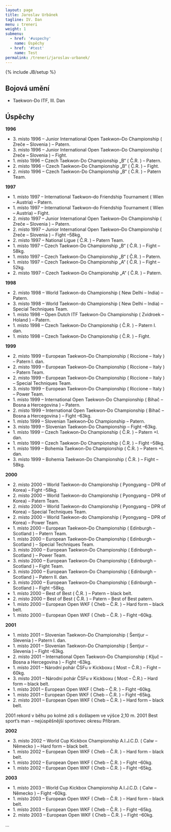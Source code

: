 ```yaml
---
layout: page
title: Jaroslav Urbánek
tagline: IV. Dan
menu : treneri
weight: 1
submenu:
  - href: '#uspechy'
    name: Úspěchy
  - href: '#test'
    name: Test
permalink: /treneri/jaroslav-urbanek/
---
```

{% include JB/setup %}

## Bojová umění

- Taekwon-Do ITF, III. Dan

## Úspěchy

**1996**

- 3\. místo 1996 – Junior International Open Taekwon–Do Championship ( Zreče – Slovenia ) – Patern.
- 3\. místo 1996 – Junior International Open Taekwon–Do Championship ( Zreče – Slovenia ) – Fight.
- 1\. místo 1996 – Czech Taekwon-Do Championship „B“ ( Č.R. ) – Patern.
- 2\. místo 1996 – Czech Taekwon-Do Championship „B“ ( Č.R. ) – Fight.
- 2\. místo 1996 – Czech Taekwon-Do Championship „B“ ( Č.R. ) – Patern Team.

**1997**

- 1\. místo 1997 – International Taekwon–do Friendship Tournament ( Wien – Austria) – Patern.
- 1\. místo 1997 – International Taekwon–do Friendship Tournament ( Wien – Austria) – Fight.
- 2\. místo 1997 – Junior International Open Taekwon–Do Championship ( Zreče – Slovenia ) – Patern.
- 2\. místo 1997 – Junior International Open Taekwon–Do Championship ( Zreče – Slovenia ) – Fight –58kg.
- 2\. místo 1997 – National Ligue ( Č.R. ) – Patern Team.
- 1\. místo 1997 – Czech Taekwon-Do Championship „B“ ( Č.R. ) – Fight –58kg.
- 1\. místo 1997 – Czech Taekwon-Do Championship „B“ ( Č.R. ) – Patern.
- 1\. místo 1997 – Czech Taekwon-Do Championship „A“ ( Č.R. ) – Fight –52kg.
- 2\. místo 1997 – Czech Taekwon-Do Championship „A“ ( Č.R. ) – Patern.

**1998**

- 2\. místo 1998 – World Taekwon-do Championship ( New Delhi – India) – Patern.
- 3\. místo 1998 – World Taekwon-do Championship ( New Delhi – India) – Special Techniques Team.
- 1\. místo 1998 – Open Dutch ITF Taekwon-Do Championship ( Zvidroek – Holand ) – Patern.
- 1\. místo 1998 – Czech Taekwon-Do Championship ( Č.R. ) – Patern I. dan.
- 1\. místo 1998 – Czech Taekwon-Do Championship ( Č.R. ) – Fight.

**1999**

- 2\. místo 1999 – European Taekwon–Do Championship ( Riccione – Italy ) – Patern I. dan.
- 2\. místo 1999 – European Taekwon–Do Championship ( Riccione – Italy ) – Patern Team.
- 2\. místo 1999 – European Taekwon–Do Championship ( Riccione – Italy ) – Special Techniques Team.
- 3\. místo 1999 – European Taekwon–Do Championship ( Riccione – Italy ) – Power Team.
- 1\. místo 1999 – International Open Taekwon–Do Championship ( Bihač – Bosna a Hercegovina ) – Patern.
- 2\. místo 1999 – International Open Taekwon–Do Championship ( Bihač – Bosna a Hercegovina ) – Fight –63kg.
- 1\. místo 1999 – Slovenian Taekwon–Do Championship – Patern.
- 3\. místo 1999 – Slovenian Taekwon–Do Championship – Fight –63kg.
- 1\. místo 1999 – Czech Taekwon-Do Championship ( Č.R. ) – Patern +I. dan.
- 1\. místo 1999 – Czech Taekwon-Do Championship ( Č.R. ) – Fight –58kg.
- 1\. místo 1999 – Bohemia Taekwon-Do Championship ( Č.R. ) – Patern +I. dan.
- 3\. místo 1999 – Bohemia Taekwon-Do Championship ( Č.R. ) – Fight –58kg.

**2000**

- 2\. místo 2000 – World Taekwon-do Championship ( Pyongyang – DPR of Korea) – Fight –58kg.
- 2\. místo 2000 – World Taekwon-do Championship ( Pyongyang – DPR of Korea) – Patern Team.
- 2\. místo 2000 – World Taekwon-do Championship ( Pyongyang – DPR of Korea) – Special Techniques Team.
- 2\. místo 2000 – World Taekwon-do Championship ( Pyongyang – DPR of Korea) – Power Team.
- 1\. místo 2000 – European Taekwon–Do Championship ( Edinburgh – Scotland ) – Patern Team.
- 1\. místo 2000 – European Taekwon–Do Championship ( Edinburgh – Scotland ) – Special Techniques Team.
- 3\. místo 2000 – European Taekwon–Do Championship ( Edinburgh – Scotland ) – Power Team.
- 3\. místo 2000 – European Taekwon–Do Championship ( Edinburgh – Scotland ) – Fight Team.
- 3\. místo 2000 – European Taekwon–Do Championship ( Edinburgh – Scotland ) – Patern II. dan.
- 3\. místo 2000 – European Taekwon–Do Championship ( Edinburgh – Scotland ) – Fight –58kg.
- 1\. místo 2000 – Best of Best (  Č.R. ) – Patern – black belt.
- 2\. místo 2000 – Best of Best (  Č.R. ) – Patern – Best of Best patern.
- 1\. místo 2000 – European Open WKF ( Cheb – Č.R. ) – Hard form – black belt.
- 1\. místo 2000 – European Open WKF ( Cheb – Č.R. ) – Fight –60kg.

**2001**

- 1\. místo 2001 – Slovenian Taekwon–Do Championship ( Šentjur – Slevenia ) – Patern I. dan.
- 1\. místo 2001 – Slovenian Taekwon–Do Championship ( Šentjur – Slevenia ) – Fight –63kg.
- 2\. místo 2001 – International Open Taekwon–Do Championship ( Ključ – Bosna a Hercegovina ) – Fight –63kg.
- 1\. místo 2001 – Národní pohár ČSFu v Kickboxu ( Most – Č.R.) – Fight –60kg.
- 3\. místo 2001 – Národní pohár ČSFu v Kickboxu ( Most – Č.R.) – Hard form – black belt.
- 1\. místo 2001 – European Open WKF ( Cheb – Č.R. ) – Fight –60kg.
- 1\. místo 2001 – European Open WKF ( Cheb – Č.R. ) – Fight –65kg.
- 2\. místo 2001 – European Open WKF ( Cheb – Č.R. ) – Hard form – black belt.

2001 rekord v běhu po kolmé zdi s došlapem ve výšce 2,10 m.
2001 Best sport‘s man – nejúspěšnější sportovec okresu Příbram.

**2002**

- 3\. místo 2002 – World Cup Kickbox Championship A.I.J.C.D. ( Calw – Německo ) – Hard form – black belt.
- 1\. místo 2002 – European Open WKF ( Cheb – Č.R. ) – Hard form – black belt.
- 1\. místo 2002 – European Open WKF ( Cheb – Č.R. ) – Fight –60kg.
- 1\. místo 2002 – European Open WKF ( Cheb – Č.R. ) – Fight –65kg.

**2003**

- 1\. místo 2003 – World Cup Kickbox Championship A.I.J.C.D. ( Calw – Německo ) – Fight –60kg.
- 1\. místo 2003 – European Open WKF ( Cheb – Č.R. ) – Hard form – black belt.
- 1\. místo 2003 – European Open WKF ( Cheb – Č.R. ) – Fight –65kg.
- 2\. místo 2003 – European Open WKF ( Cheb – Č.R. ) – Fight –60kg.

...
